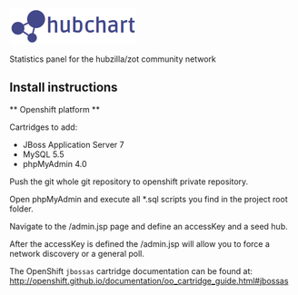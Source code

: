 ![hubchart](src/main/webapp/images/banner_hubchart.png)

Statistics panel for the hubzilla/zot community network

Install instructions
--------------------

** Openshift platform **

Cartridges to add:

* JBoss Application Server 7 
* MySQL 5.5 
* phpMyAdmin 4.0 

Push the git whole git repository to openshift private repository.

Open phpMyAdmin and execute all *.sql scripts you find in the project root folder.

Navigate to the /admin.jsp page and define an accessKey and a seed hub.

After the accessKey is defined the /admin.jsp will allow you to force a network discovery or a general poll.

The OpenShift `jbossas` cartridge documentation can be found at:
http://openshift.github.io/documentation/oo_cartridge_guide.html#jbossas
